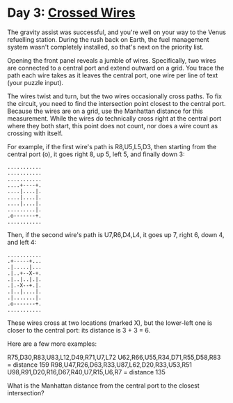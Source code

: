 # Day 3: [Crossed Wires](https://adventofcode.com/2019/day/3)

The gravity assist was successful, and you're well on your way to the Venus 
refuelling station. During the rush back on Earth, the fuel management system
 wasn't completely installed, so that's next on the priority list.

Opening the front panel reveals a jumble of wires. Specifically, two wires are 
connected to a central port and extend outward on a grid. You trace the path 
each wire takes as it leaves the central port, one wire per line of text 
(your puzzle input).

The wires twist and turn, but the two wires occasionally cross paths. To fix the
 circuit, you need to find the intersection point closest to the central port. 
 Because the wires are on a grid, use the Manhattan distance for this 
 measurement. While the wires do technically cross right at the central port 
 where they both start, this point does not count, nor does a wire count as 
 crossing with itself.

For example, if the first wire's path is R8,U5,L5,D3, then starting from the 
central port (o), it goes right 8, up 5, left 5, and finally down 3:

```
...........
...........
...........
....+----+.
....|....|.
....|....|.
....|....|.
.........|.
.o-------+.
...........
```


Then, if the second wire's path is U7,R6,D4,L4, it goes up 7, right 6, down 4, 
and left 4:

```
...........
.+-----+...
.|.....|...
.|..+--X-+.
.|..|..|.|.
.|.-X--+.|.
.|..|....|.
.|.......|.
.o-------+.
...........
```

These wires cross at two locations (marked X), but the lower-left one is closer 
to the central port: its distance is 3 + 3 = 6.

Here are a few more examples:

R75,D30,R83,U83,L12,D49,R71,U7,L72
U62,R66,U55,R34,D71,R55,D58,R83 = distance 159
R98,U47,R26,D63,R33,U87,L62,D20,R33,U53,R51
U98,R91,D20,R16,D67,R40,U7,R15,U6,R7 = distance 135

What is the Manhattan distance from the central port to the closest 
intersection?